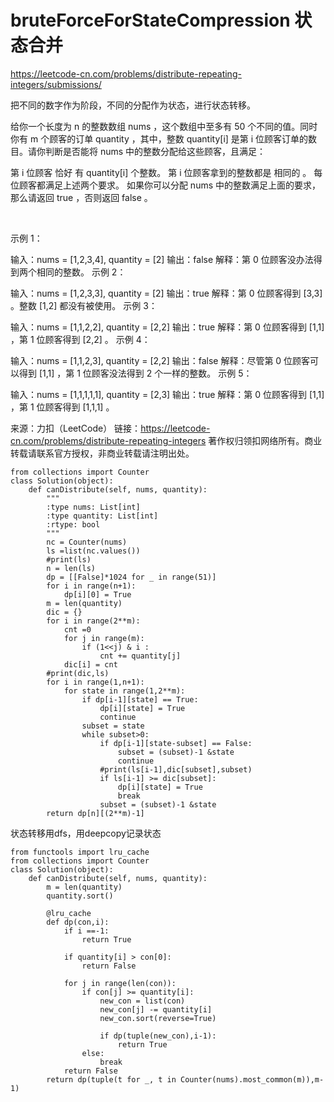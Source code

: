 # bruteForceForStateCompression 状态合并
https://leetcode-cn.com/problems/distribute-repeating-integers/submissions/

把不同的数字作为阶段，不同的分配作为状态，进行状态转移。

给你一个长度为 n 的整数数组 nums ，这个数组中至多有 50 个不同的值。同时你有 m 个顾客的订单 quantity ，其中，整数 quantity[i] 是第 i 位顾客订单的数目。请你判断是否能将 nums 中的整数分配给这些顾客，且满足：

第 i 位顾客 恰好 有 quantity[i] 个整数。
第 i 位顾客拿到的整数都是 相同的 。
每位顾客都满足上述两个要求。
如果你可以分配 nums 中的整数满足上面的要求，那么请返回 true ，否则返回 false 。

 

示例 1：

输入：nums = [1,2,3,4], quantity = [2]
输出：false
解释：第 0 位顾客没办法得到两个相同的整数。
示例 2：

输入：nums = [1,2,3,3], quantity = [2]
输出：true
解释：第 0 位顾客得到 [3,3] 。整数 [1,2] 都没有被使用。
示例 3：

输入：nums = [1,1,2,2], quantity = [2,2]
输出：true
解释：第 0 位顾客得到 [1,1] ，第 1 位顾客得到 [2,2] 。
示例 4：

输入：nums = [1,1,2,3], quantity = [2,2]
输出：false
解释：尽管第 0 位顾客可以得到 [1,1] ，第 1 位顾客没法得到 2 个一样的整数。
示例 5：

输入：nums = [1,1,1,1,1], quantity = [2,3]
输出：true
解释：第 0 位顾客得到 [1,1] ，第 1 位顾客得到 [1,1,1] 。

来源：力扣（LeetCode）
链接：https://leetcode-cn.com/problems/distribute-repeating-integers
著作权归领扣网络所有。商业转载请联系官方授权，非商业转载请注明出处。

```
from collections import Counter 
class Solution(object):
    def canDistribute(self, nums, quantity):
        """
        :type nums: List[int]
        :type quantity: List[int]
        :rtype: bool
        """ 
        nc = Counter(nums)
        ls =list(nc.values())
        #print(ls)
        n = len(ls)
        dp = [[False]*1024 for _ in range(51)]
        for i in range(n+1):
            dp[i][0] = True
        m = len(quantity)
        dic = {}
        for i in range(2**m):
            cnt =0
            for j in range(m):
                if (1<<j) & i :
                    cnt += quantity[j]
            dic[i] = cnt
        #print(dic,ls)
        for i in range(1,n+1):
            for state in range(1,2**m):
                if dp[i-1][state] == True:
                    dp[i][state] = True
                    continue
                subset = state
                while subset>0:
                    if dp[i-1][state-subset] == False:
                        subset = (subset)-1 &state
                        continue
                    #print(ls[i-1],dic[subset],subset)
                    if ls[i-1] >= dic[subset]:
                        dp[i][state] = True
                        break
                    subset = (subset)-1 &state
        return dp[n][(2**m)-1]
```
状态转移用dfs，用deepcopy记录状态
```
from functools import lru_cache 
from collections import Counter 
class Solution(object):
    def canDistribute(self, nums, quantity):
        m = len(quantity)
        quantity.sort()

        @lru_cache
        def dp(con,i):
            if i ==-1:
                return True
            
            if quantity[i] > con[0]:
                return False
            
            for j in range(len(con)):
                if con[j] >= quantity[i]:
                    new_con = list(con)
                    new_con[j] -= quantity[i]
                    new_con.sort(reverse=True)

                    if dp(tuple(new_con),i-1):
                        return True
                else:
                    break
            return False
        return dp(tuple(t for _, t in Counter(nums).most_common(m)),m-1)
```